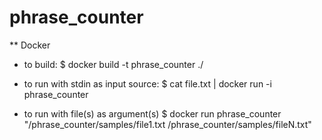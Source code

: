 # phrase_counter


** Docker

- to build:
$ docker build -t phrase_counter ./

- to run with stdin as input source:
$ cat file.txt | docker run -i  phrase_counter

- to run with file(s) as argument(s)
$ docker run  phrase_counter "/phrase_counter/samples/file1.txt /phrase_counter/samples/fileN.txt"
